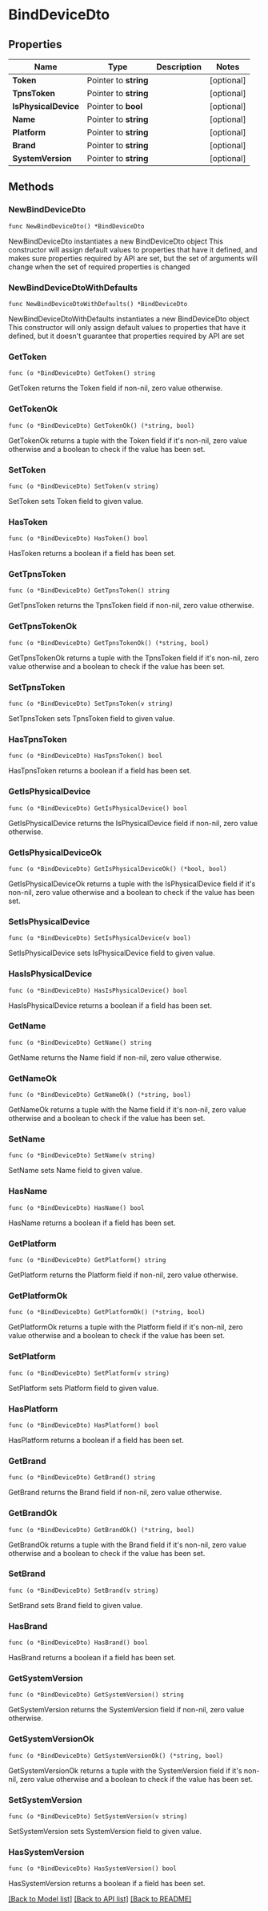 # BindDeviceDto

## Properties

Name | Type | Description | Notes
------------ | ------------- | ------------- | -------------
**Token** | Pointer to **string** |  | [optional] 
**TpnsToken** | Pointer to **string** |  | [optional] 
**IsPhysicalDevice** | Pointer to **bool** |  | [optional] 
**Name** | Pointer to **string** |  | [optional] 
**Platform** | Pointer to **string** |  | [optional] 
**Brand** | Pointer to **string** |  | [optional] 
**SystemVersion** | Pointer to **string** |  | [optional] 

## Methods

### NewBindDeviceDto

`func NewBindDeviceDto() *BindDeviceDto`

NewBindDeviceDto instantiates a new BindDeviceDto object
This constructor will assign default values to properties that have it defined,
and makes sure properties required by API are set, but the set of arguments
will change when the set of required properties is changed

### NewBindDeviceDtoWithDefaults

`func NewBindDeviceDtoWithDefaults() *BindDeviceDto`

NewBindDeviceDtoWithDefaults instantiates a new BindDeviceDto object
This constructor will only assign default values to properties that have it defined,
but it doesn't guarantee that properties required by API are set

### GetToken

`func (o *BindDeviceDto) GetToken() string`

GetToken returns the Token field if non-nil, zero value otherwise.

### GetTokenOk

`func (o *BindDeviceDto) GetTokenOk() (*string, bool)`

GetTokenOk returns a tuple with the Token field if it's non-nil, zero value otherwise
and a boolean to check if the value has been set.

### SetToken

`func (o *BindDeviceDto) SetToken(v string)`

SetToken sets Token field to given value.

### HasToken

`func (o *BindDeviceDto) HasToken() bool`

HasToken returns a boolean if a field has been set.

### GetTpnsToken

`func (o *BindDeviceDto) GetTpnsToken() string`

GetTpnsToken returns the TpnsToken field if non-nil, zero value otherwise.

### GetTpnsTokenOk

`func (o *BindDeviceDto) GetTpnsTokenOk() (*string, bool)`

GetTpnsTokenOk returns a tuple with the TpnsToken field if it's non-nil, zero value otherwise
and a boolean to check if the value has been set.

### SetTpnsToken

`func (o *BindDeviceDto) SetTpnsToken(v string)`

SetTpnsToken sets TpnsToken field to given value.

### HasTpnsToken

`func (o *BindDeviceDto) HasTpnsToken() bool`

HasTpnsToken returns a boolean if a field has been set.

### GetIsPhysicalDevice

`func (o *BindDeviceDto) GetIsPhysicalDevice() bool`

GetIsPhysicalDevice returns the IsPhysicalDevice field if non-nil, zero value otherwise.

### GetIsPhysicalDeviceOk

`func (o *BindDeviceDto) GetIsPhysicalDeviceOk() (*bool, bool)`

GetIsPhysicalDeviceOk returns a tuple with the IsPhysicalDevice field if it's non-nil, zero value otherwise
and a boolean to check if the value has been set.

### SetIsPhysicalDevice

`func (o *BindDeviceDto) SetIsPhysicalDevice(v bool)`

SetIsPhysicalDevice sets IsPhysicalDevice field to given value.

### HasIsPhysicalDevice

`func (o *BindDeviceDto) HasIsPhysicalDevice() bool`

HasIsPhysicalDevice returns a boolean if a field has been set.

### GetName

`func (o *BindDeviceDto) GetName() string`

GetName returns the Name field if non-nil, zero value otherwise.

### GetNameOk

`func (o *BindDeviceDto) GetNameOk() (*string, bool)`

GetNameOk returns a tuple with the Name field if it's non-nil, zero value otherwise
and a boolean to check if the value has been set.

### SetName

`func (o *BindDeviceDto) SetName(v string)`

SetName sets Name field to given value.

### HasName

`func (o *BindDeviceDto) HasName() bool`

HasName returns a boolean if a field has been set.

### GetPlatform

`func (o *BindDeviceDto) GetPlatform() string`

GetPlatform returns the Platform field if non-nil, zero value otherwise.

### GetPlatformOk

`func (o *BindDeviceDto) GetPlatformOk() (*string, bool)`

GetPlatformOk returns a tuple with the Platform field if it's non-nil, zero value otherwise
and a boolean to check if the value has been set.

### SetPlatform

`func (o *BindDeviceDto) SetPlatform(v string)`

SetPlatform sets Platform field to given value.

### HasPlatform

`func (o *BindDeviceDto) HasPlatform() bool`

HasPlatform returns a boolean if a field has been set.

### GetBrand

`func (o *BindDeviceDto) GetBrand() string`

GetBrand returns the Brand field if non-nil, zero value otherwise.

### GetBrandOk

`func (o *BindDeviceDto) GetBrandOk() (*string, bool)`

GetBrandOk returns a tuple with the Brand field if it's non-nil, zero value otherwise
and a boolean to check if the value has been set.

### SetBrand

`func (o *BindDeviceDto) SetBrand(v string)`

SetBrand sets Brand field to given value.

### HasBrand

`func (o *BindDeviceDto) HasBrand() bool`

HasBrand returns a boolean if a field has been set.

### GetSystemVersion

`func (o *BindDeviceDto) GetSystemVersion() string`

GetSystemVersion returns the SystemVersion field if non-nil, zero value otherwise.

### GetSystemVersionOk

`func (o *BindDeviceDto) GetSystemVersionOk() (*string, bool)`

GetSystemVersionOk returns a tuple with the SystemVersion field if it's non-nil, zero value otherwise
and a boolean to check if the value has been set.

### SetSystemVersion

`func (o *BindDeviceDto) SetSystemVersion(v string)`

SetSystemVersion sets SystemVersion field to given value.

### HasSystemVersion

`func (o *BindDeviceDto) HasSystemVersion() bool`

HasSystemVersion returns a boolean if a field has been set.


[[Back to Model list]](../README.md#documentation-for-models) [[Back to API list]](../README.md#documentation-for-api-endpoints) [[Back to README]](../README.md)



